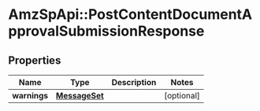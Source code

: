 # AmzSpApi::PostContentDocumentApprovalSubmissionResponse

## Properties
Name | Type | Description | Notes
------------ | ------------- | ------------- | -------------
**warnings** | [**MessageSet**](MessageSet.md) |  | [optional] 

